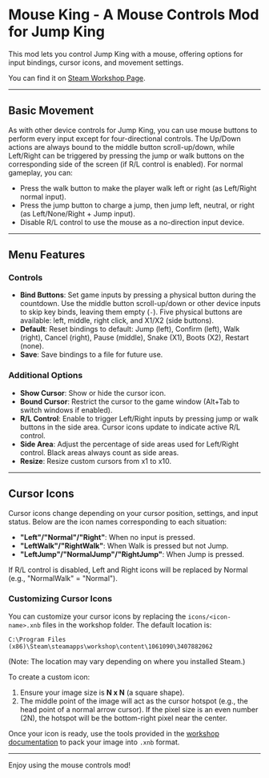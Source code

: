 # Mouse King - A Mouse Controls Mod for Jump King

This mod lets you control Jump King with a mouse, offering options for input bindings, cursor icons, and movement settings.

You can find it on [Steam Workshop Page](https://steamcommunity.com/sharedfiles/filedetails/?id=3407882062).

---

## Basic Movement

As with other device controls for Jump King, you can use mouse buttons to perform every input except for four-directional controls. The Up/Down actions are always bound to the middle button scroll-up/down, while Left/Right can be triggered by pressing the jump or walk buttons on the corresponding side of the screen (if R/L control is enabled). For normal gameplay, you can:

- Press the walk button to make the player walk left or right (as Left/Right normal input).
- Press the jump button to charge a jump, then jump left, neutral, or right (as Left/None/Right + Jump input).
- Disable R/L control to use the mouse as a no-direction input device.

---

## Menu Features

### Controls
- **Bind Buttons**: Set game inputs by pressing a physical button during the countdown. Use the middle button scroll-up/down or other device inputs to skip key binds, leaving them empty (`-`). Five physical buttons are available: left, middle, right click, and X1/X2 (side buttons).
- **Default**: Reset bindings to default: Jump (left), Confirm (left), Walk (right), Cancel (right), Pause (middle), Snake (X1), Boots (X2), Restart (none).
- **Save**: Save bindings to a file for future use.

### Additional Options
- **Show Cursor**: Show or hide the cursor icon.
- **Bound Cursor**: Restrict the cursor to the game window (Alt+Tab to switch windows if enabled).
- **R/L Control**: Enable to trigger Left/Right inputs by pressing jump or walk buttons in the side area. Cursor icons update to indicate active R/L control.
- **Side Area**: Adjust the percentage of side areas used for Left/Right control. Black areas always count as side areas.
- **Resize**: Resize custom cursors from x1 to x10.

---

## Cursor Icons

Cursor icons change depending on your cursor position, settings, and input status. Below are the icon names corresponding to each situation:

- **"Left"/"Normal"/"Right"**: When no input is pressed.
- **"LeftWalk"/"RightWalk"**: When Walk is pressed but not Jump.
- **"LeftJump"/"NormalJump"/"RightJump"**: When Jump is pressed.

If R/L control is disabled, Left and Right icons will be replaced by Normal (e.g., "NormalWalk" = "Normal").

### Customizing Cursor Icons
You can customize your cursor icons by replacing the `icons/<icon-name>.xnb` files in the workshop folder. The default location is:
```
C:\Program Files (x86)\Steam\steamapps\workshop\content\1061090\3407882062
```
(Note: The location may vary depending on where you installed Steam.)

To create a custom icon:
1. Ensure your image size is **N x N** (a square shape).
2. The middle point of the image will act as the cursor hotspot (e.g., the head point of a normal arrow cursor). If the pixel size is an even number (2N), the hotspot will be the bottom-right pixel near the center.

Once your icon is ready, use the tools provided in the [workshop documentation](https://teamnexile.github.io/jk-workshop-docs/tools/alternatives/) to pack your image into `.xnb` format.

---

Enjoy using the mouse controls mod!

